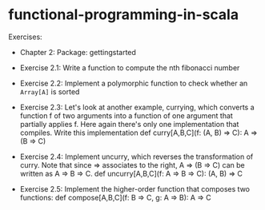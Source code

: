 # functional-programming-in-scala

Exercises: 
 - Chapter 2: Package: gettingstarted
  - Exercise 2.1:
    Write a function to compute the nth fibonacci number

  - Exercise 2.2:
    Implement a polymorphic function to check whether an `Array[A]` is sorted

  - Exercise 2.3:
    Let's look at another example, currying, which converts a function f of two arguments into a function of one argument
    that partially applies f. Here again there's only one implementation that compiles. Write this implementation
    def curry[A,B,C](f: (A, B) => C): A => (B => C)

  - Exercise 2.4:
    Implement uncurry, which reverses the transformation of curry. Note that since => associates to the right, A => (B => C) can be written as A => B => C.
    def uncurry[A,B,C](f: A => B => C): (A, B) => C

  - Exercise 2.5:
    Implement the higher-order function that composes two functions:
    def compose[A,B,C](f: B => C, g: A => B): A => C